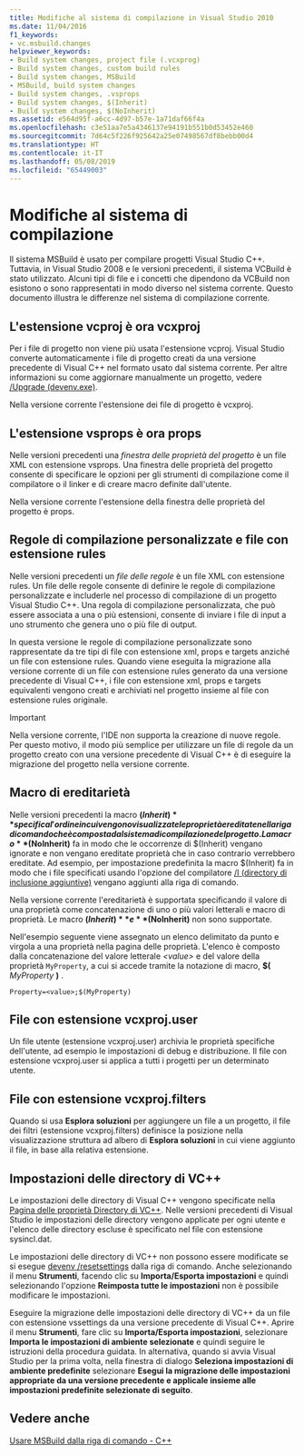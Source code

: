 ```yaml
---
title: Modifiche al sistema di compilazione in Visual Studio 2010
ms.date: 11/04/2016
f1_keywords:
- vc.msbuild.changes
helpviewer_keywords:
- Build system changes, project file (.vcxprog)
- Build system changes, custom build rules
- Build system changes, MSBuild
- MSBuild, build system changes
- Build system changes, .vsprops
- Build system changes, $(Inherit)
- Build system changes, $(NoInherit)
ms.assetid: e564d95f-a6cc-4d97-b57e-1a71daf66f4a
ms.openlocfilehash: c3e51aa7e5a4346137e94191b551b0d53452e460
ms.sourcegitcommit: 7d64c5f226f925642a25e07498567df8bebb00d4
ms.translationtype: HT
ms.contentlocale: it-IT
ms.lasthandoff: 05/08/2019
ms.locfileid: "65449003"
---
```

# <a name="build-system-changes"></a>Modifiche al sistema di compilazione

Il sistema MSBuild è usato per compilare progetti Visual Studio C++. Tuttavia, in Visual Studio 2008 e le versioni precedenti, il sistema VCBuild è stato utilizzato. Alcuni tipi di file e i concetti che dipendono da VCBuild non esistono o sono rappresentati in modo diverso nel sistema corrente. Questo documento illustra le differenze nel sistema di compilazione corrente.

## <a name="vcproj-is-now-vcxproj"></a>L'estensione vcproj è ora vcxproj

Per i file di progetto non viene più usata l'estensione vcproj. Visual Studio converte automaticamente i file di progetto creati da una versione precedente di Visual C++ nel formato usato dal sistema corrente. Per altre informazioni su come aggiornare manualmente un progetto, vedere [/Upgrade (devenv.exe)](/visualstudio/ide/reference/upgrade-devenv-exe).

Nella versione corrente l'estensione dei file di progetto è vcxproj.

## <a name="vsprops-is-now-props"></a>L'estensione vsprops è ora props

Nelle versioni precedenti una *finestra delle proprietà del progetto* è un file XML con estensione vsprops. Una finestra delle proprietà del progetto consente di specificare le opzioni per gli strumenti di compilazione come il compilatore o il linker e di creare macro definite dall'utente.

Nella versione corrente l'estensione della finestra delle proprietà del progetto è props.

## <a name="custom-build-rules-and-rules-files"></a>Regole di compilazione personalizzate e file con estensione rules

Nelle versioni precedenti un *file delle regole* è un file XML con estensione rules. Un file delle regole consente di definire le regole di compilazione personalizzate e includerle nel processo di compilazione di un progetto Visual Studio C++. Una regola di compilazione personalizzata, che può essere associata a una o più estensioni, consente di inviare i file di input a uno strumento che genera uno o più file di output.

In questa versione le regole di compilazione personalizzate sono rappresentate da tre tipi di file con estensione xml, props e targets anziché un file con estensione rules. Quando viene eseguita la migrazione alla versione corrente di un file con estensione rules generato da una versione precedente di Visual C++, i file con estensione xml, props e targets equivalenti vengono creati e archiviati nel progetto insieme al file con estensione rules originale.

> [!IMPORTANT]
>  Nella versione corrente, l'IDE non supporta la creazione di nuove regole. Per questo motivo, il modo più semplice per utilizzare un file di regole da un progetto creato con una versione precedente di Visual C++ è di eseguire la migrazione del progetto nella versione corrente.

## <a name="inheritance-macros"></a>Macro di ereditarietà

Nelle versioni precedenti la macro **$(Inherit)** specifica l'ordine in cui vengono visualizzate le proprietà ereditate nella riga di comando che è composta dal sistema di compilazione del progetto. La macro **$(NoInherit)** fa in modo che le occorrenze di $(Inherit) vengano ignorate e non vengano ereditate proprietà che in caso contrario verrebbero ereditate. Ad esempio, per impostazione predefinita la macro $(Inherit) fa in modo che i file specificati usando l'opzione del compilatore [/I (directory di inclusione aggiuntive)](../build/reference/i-additional-include-directories.md) vengano aggiunti alla riga di comando.

Nella versione corrente l'ereditarietà è supportata specificando il valore di una proprietà come concatenazione di uno o più valori letterali e macro di proprietà. Le macro **$(Inherit)** e **$(NoInherit)** non sono supportate.

Nell'esempio seguente viene assegnato un elenco delimitato da punto e virgola a una proprietà nella pagina delle proprietà. L'elenco è composto dalla concatenazione del valore letterale *\<value>* e del valore della proprietà `MyProperty`, a cui si accede tramite la notazione di macro, **$(** <em>MyProperty</em> **)** .

```
Property=<value>;$(MyProperty)
```

## <a name="vcxprojuser-files"></a>File con estensione vcxproj.user

Un file utente (estensione vcxproj.user) archivia le proprietà specifiche dell'utente, ad esempio le impostazioni di debug e distribuzione. Il file con estensione vcxproj.user si applica a tutti i progetti per un determinato utente.

## <a name="vcxprojfilters-file"></a>File con estensione vcxproj.filters

Quando si usa **Esplora soluzioni** per aggiungere un file a un progetto, il file dei filtri (estensione vcxproj.filters) definisce la posizione nella visualizzazione struttura ad albero di **Esplora soluzioni** in cui viene aggiunto il file, in base alla relativa estensione.

## <a name="vc-directories-settings"></a>Impostazioni delle directory di VC++

Le impostazioni delle directory di Visual C++ vengono specificate nella [Pagina delle proprietà Directory di VC++](../ide/vcpp-directories-property-page.md). Nelle versioni precedenti di Visual Studio le impostazioni delle directory vengono applicate per ogni utente e l'elenco delle directory escluse è specificato nel file con estensione sysincl.dat.

Le impostazioni delle directory di VC++ non possono essere modificate se si esegue [devenv /resetsettings](/visualstudio/ide/reference/resetsettings-devenv-exe) dalla riga di comando. Anche selezionando il menu **Strumenti**, facendo clic su **Importa/Esporta impostazioni** e quindi selezionando l'opzione **Reimposta tutte le impostazioni** non è possibile modificare le impostazioni.

Eseguire la migrazione delle impostazioni delle directory di VC++ da un file con estensione vssettings da una versione precedente di Visual C++. Aprire il menu **Strumenti**, fare clic su **Importa/Esporta impostazioni**, selezionare **Importa le impostazioni di ambiente selezionate** e quindi seguire le istruzioni della procedura guidata. In alternativa, quando si avvia Visual Studio per la prima volta, nella finestra di dialogo **Seleziona impostazioni di ambiente predefinite** selezionare **Esegui la migrazione delle impostazioni appropriate da una versione precedente e applicale insieme alle impostazioni predefinite selezionate di seguito**.

## <a name="see-also"></a>Vedere anche

[Usare MSBuild dalla riga di comando - C++](../build/msbuild-visual-cpp.md)
